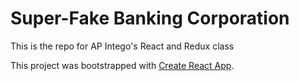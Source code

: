 # Super-Fake Banking Corporation

This is the repo for AP Intego's React and Redux class

This project was bootstrapped with [Create React App](https://github.com/facebookincubator/create-react-app).

